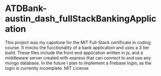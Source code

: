 # ATDBank-austin_dash_fullStackBankingApplication

This project was my capstone for the MIT Full-Stack certificate in coding course.
It mocks the fucctionality of a bank application and uses a 3 tier build.
These files include the front end application written in js, and a middleware server created with express that can connect to and use any mongo database.
In the future I plan to implement a firebase login, as the login is currently incomplete.
MIT License 
